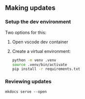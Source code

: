 

## Making updates

### Setup the dev environment

Two options for this:

1. Open vscode dev container

2. Create a virtual environment:
   ```bash
   python -m venv .venv
   source .venv/bin/activate
   pip install -r requirements.txt
   ```

### Reviewing updates

`mkdocs serve --open`


